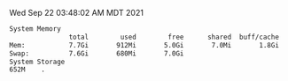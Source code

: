 Wed Sep 22 03:48:02 AM MDT 2021
```bash
System Memory
               total        used        free      shared  buff/cache   available
Mem:           7.7Gi       912Mi       5.0Gi       7.0Mi       1.8Gi       6.5Gi
Swap:          7.6Gi       680Mi       7.0Gi
System Storage
652M	.
```
```bash
